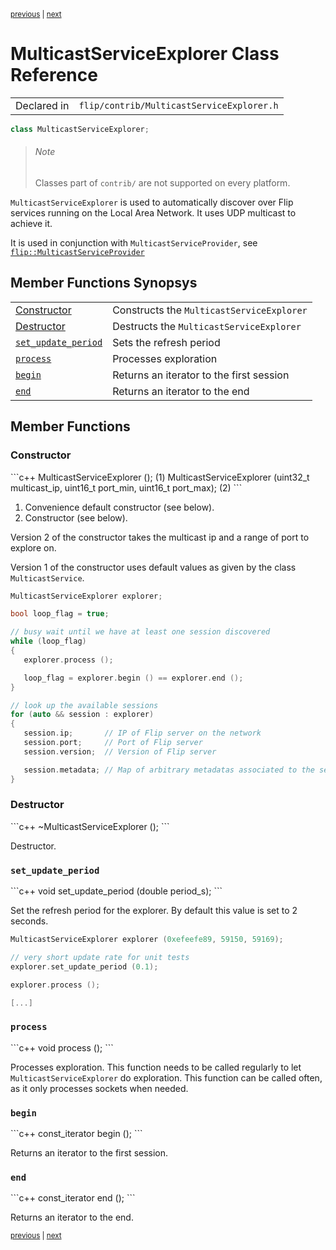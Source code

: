 <p><sup><a href="Mold.md">previous</a> | <a href="MulticastServiceProvider.md">next</a></sup></p>

<h1>MulticastServiceExplorer Class Reference</h1>

<table><tr><td>Declared in</td><td><code>flip/contrib/MulticastServiceExplorer.h</code></td></tr>
</table>

```c++
class MulticastServiceExplorer;
```

<blockquote><h6>Note</h6> Classes part of <code>contrib/</code> are not supported on every platform.</blockquote>

<p><code>MulticastServiceExplorer</code> is used to automatically discover over Flip services running on the Local Area Network. It uses UDP multicast to achieve it.</p>

<p>It is used in conjunction with <code>MulticastServiceProvider</code>, see <a href="../reference/MulticastServiceProvider.md"><code>flip::MulticastServiceProvider</code></a></p>

<h2>Member Functions Synopsys</h2>

<table><tr><td><a href="#member-function-constructor">Constructor</a></td><td>Constructs the <code>MulticastServiceExplorer</code></td></tr>
<tr><td><a href="#member-function-destructor">Destructor</a></td><td>Destructs the <code>MulticastServiceExplorer</code></td></tr>
<tr><td><code><a href="#member-function-set_update_period">set_update_period</a></code></td><td>Sets the refresh period</td></tr>
<tr><td><code><a href="#member-function-process">process</a></code></td><td>Processes exploration</td></tr>
<tr><td><code><a href="#member-function-begin">begin</a></code></td><td>Returns an iterator to the first session</td></tr>
<tr><td><code><a href="#member-function-end">end</a></code></td><td>Returns an iterator to the end</td></tr>
</table>

<h2>Member Functions</h2>

<h3 id="member-function-constructor">Constructor</h3>
```c++
MulticastServiceExplorer ();                                                              (1)
MulticastServiceExplorer (uint32_t multicast_ip, uint16_t port_min, uint16_t port_max);   (2)
```

<ol>
<li>Convenience default constructor (see below).</li>
<li>Constructor (see below).</li>
</ol>

<p>Version 2 of the constructor takes the multicast ip and a range of port to explore on.</p>

<p>Version 1 of the constructor uses default values as given by the class <code>MulticastService</code>.</p>

```c++
MulticastServiceExplorer explorer;

bool loop_flag = true;

// busy wait until we have at least one session discovered
while (loop_flag)
{
   explorer.process ();

   loop_flag = explorer.begin () == explorer.end ();
}

// look up the available sessions
for (auto && session : explorer)
{
   session.ip;       // IP of Flip server on the network
   session.port;     // Port of Flip server
   session.version;  // Version of Flip server

   session.metadata; // Map of arbitrary metadatas associated to the session
}
```

<h3 id="member-function-destructor">Destructor</h3>
```c++
~MulticastServiceExplorer ();
```

<p>Destructor.</p>

<h3 id="member-function-set_update_period"><code>set_update_period</code></h3>
```c++
void  set_update_period (double period_s);
```

<p>Set the refresh period for the explorer. By default this value is set to 2 seconds.</p>

```c++
MulticastServiceExplorer explorer (0xefeefe89, 59150, 59169);

// very short update rate for unit tests
explorer.set_update_period (0.1);

explorer.process ();

[...]
```

<h3 id="member-function-process"><code>process</code></h3>
```c++
void  process ();
```

<p>Processes exploration. This function needs to be called regularly to let <code>MulticastServiceExplorer</code> do exploration. This function can be called often, as it only processes sockets when needed.</p>

<h3 id="member-function-begin"><code>begin</code></h3>
```c++
const_iterator begin ();
```

<p>Returns an iterator to the first session.</p>

<h3 id="member-function-end"><code>end</code></h3>
```c++
const_iterator end ();
```

<p>Returns an iterator to the end.</p>

<p><sup><a href="Mold.md">previous</a> | <a href="MulticastServiceProvider.md">next</a></sup></p>

